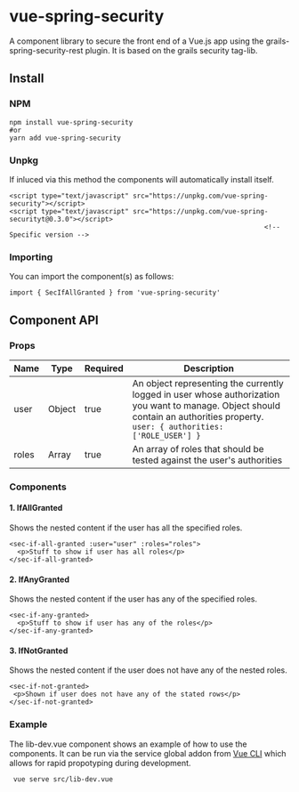 # vue-spring-security
A component library to secure the front end of a Vue.js app using the grails-spring-security-rest plugin. It is based on the grails security tag-lib.
## Install
### NPM
```
npm install vue-spring-security
#or
yarn add vue-spring-security
```
### Unpkg
If inluced via this method the components will automatically install itself.
```
<script type="text/javascript" src="https://unpkg.com/vue-spring-security"></script>
<script type="text/javascript" src="https://unpkg.com/vue-spring-securityt@0.3.0"></script>
                                                                <!-- Specific version -->
```
### Importing
You can import the component(s) as follows:
```
import { SecIfAllGranted } from 'vue-spring-security'
```
## Component API
### Props
| Name   | Type   | Required  | Description |
| -------| -------| ----------|--------------
| user   | Object | true      | An object representing the currently logged in user whose authorization you want to manage. Object should contain an authorities property. ```user: { authorities: ['ROLE_USER'] }```
| roles  | Array  | true      | An array of roles that should be tested against the user's authorities

### Components
#### 1. IfAllGranted
Shows the nested content if the user has all the specified roles.
```
<sec-if-all-granted :user="user" :roles="roles">
  <p>Stuff to show if user has all roles</p>
</sec-if-all-granted>
```
#### 2. IfAnyGranted
Shows the nested content if the user has any of the specified roles.
```
<sec-if-any-granted>
  <p>Stuff to show if user has any of the roles</p>
</sec-if-any-granted>
```
#### 3. IfNotGranted
Shows the nested content if the user does not have any of the nested roles.
```
<sec-if-not-granted>
 <p>Shown if user does not have any of the stated rows</p>
</sec-if-not-granted>
```
### Example
The lib-dev.vue component shows an example of how to use the components. It can be run via the service global addon from [Vue CLI](https://cli.vuejs.org/) which allows for rapid propotyping during development.
```
 vue serve src/lib-dev.vue
```
